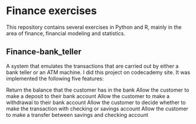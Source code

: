 # Finance exercises
This repository contains several exercises in Python and R, mainly in the area of finance, financial modeling and statistics.



## Finance-bank_teller
A system that emulates the transactions that are carried out by either a bank teller or an ATM machine.
I did this project on codecademy site. It was implemented the following five features:

Return the balance that the customer has in the bank
Allow the customer to make a deposit to their bank account
Allow the customer to make a withdrawal to their bank account
Allow the customer to decide whether to make the transaction with checking or savings account
Allow the customer to make a transfer between savings and checking account
